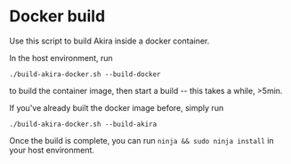 # Docker build

Use this script to build Akira inside a docker container.

In the host environment, run

    ./build-akira-docker.sh --build-docker

to build the container image, then start a build -- this takes a while, >5min.

If you've already built the docker image before, simply run

    ./build-akira-docker.sh --build-akira

Once the build is complete, you can run `ninja && sudo ninja install` in your host environment.
